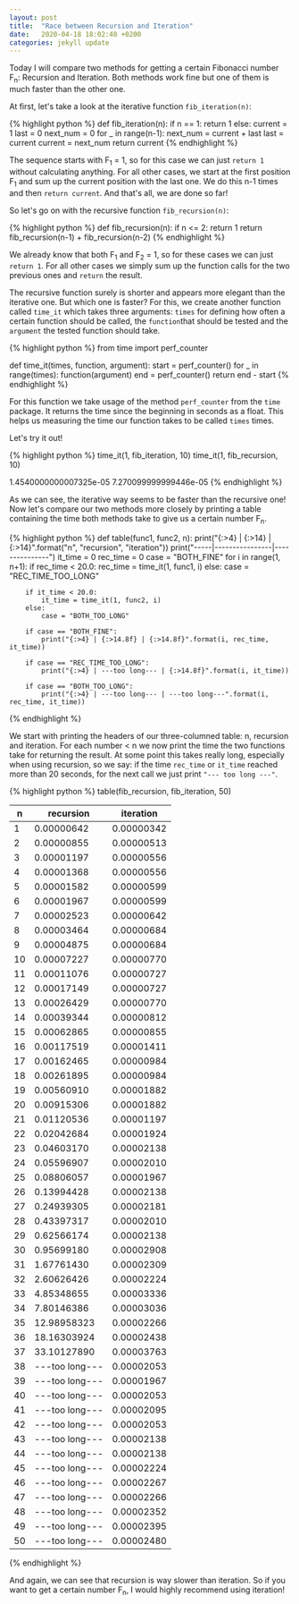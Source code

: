 ```yaml
---
layout: post
title:  "Race between Recursion and Iteration"
date:   2020-04-18 18:02:40 +0200
categories: jekyll update
---
```



Today I will compare two methods for getting a certain Fibonacci number F<sub>n</sub>: Recursion and Iteration.
Both methods work fine but one of them is much faster than the other one.

At first, let's take a look at the iterative function `fib_iteration(n)`:

{% highlight python %}
def fib_iteration(n):
    if n == 1:
        return 1
    else:
        current = 1
        last = 0
        next_num = 0
        for _ in range(n-1):
            next_num = current + last
            last = current
            current = next_num
        return current
{% endhighlight %}

The sequence starts with F<sub>1</sub> = 1, so for this case we can just `return 1` without calculating anything.
For all other cases, we start at the first position F<sub>1</sub> and sum up the current position with the last one. We do this n-1 times and then `return current`.
And that's all, we are done so far! 

So let's go on with the recursive function `fib_recursion(n)`:

{% highlight python %}
def fib_recursion(n):
    if n <= 2:
        return 1
    return fib_recursion(n-1) + fib_recursion(n-2)
{% endhighlight %}

We already know that both F<sub>1</sub> and F<sub>2</sub> = 1, so for these cases we can just `return 1`.
For all other cases we simply sum up the function calls for the two previous ones and `return` the result.

The recursive function surely is shorter and appears more elegant than the iterative one. But which one is faster?
For this, we create another function called `time_it` which takes three arguments: `times` for defining how often a certain function should be called, the `function`that should be tested and the `argument` the tested function should take.

{% highlight python %}
from time import perf_counter

def time_it(times, function, argument):
    start = perf_counter()
    for _ in range(times):
        function(argument)
    end = perf_counter()
    return end - start
{% endhighlight %}

For this function we take usage of the method `perf_counter` from the `time` package. It returns the time since the beginning in seconds as a float. This helps us measuring the time our function takes to be called `times` times.

Let's try it out!

{% highlight python %}
time_it(1, fib_iteration, 10)
time_it(1, fib_recursion, 10)

1.4540000000007325e-05
7.270099999999446e-05
{% endhighlight %}

As we can see, the iterative way seems to be faster than the recursive one!
Now let's compare our two methods more closely by printing a table containing the time both methods take to give us a certain number F<sub>n</sub>.

{% highlight python %}
def table(func1, func2, n):
    print("{:>4} | {:>14} | {:>14}".format("n", "recursion", "iteration"))
    print("-----|----------------|---------------")
    it_time = 0
    rec_time = 0
    case = "BOTH_FINE"
    for i in range(1, n+1):
        if rec_time < 20.0:
            rec_time = time_it(1, func1, i)
        else:
            case = "REC_TIME_TOO_LONG"
            
        if it_time < 20.0:
            it_time = time_it(1, func2, i)
        else:
            case = "BOTH_TOO_LONG"

        if case == "BOTH_FINE":
            print("{:>4} | {:>14.8f} | {:>14.8f}".format(i, rec_time, it_time))

        if case == "REC_TIME_TOO_LONG":
            print("{:>4} | ---too long--- | {:>14.8f}".format(i, it_time))

        if case == "BOTH_TOO_LONG":
            print("{:>4} | ---too long--- | ---too long---".format(i, rec_time, it_time))
{% endhighlight %}

We start with printing the headers of our three-columned table: n, recursion and iteration. For each number < n we now print the time the two functions take for returning the result.
At some point this takes really long, especially when using recursion, so we say: if the time `rec_time` or `it_time` reached more than 20 seconds, for the next call we just print `"--- too long ---"`.

{% highlight python %}
table(fib_recursion, fib_iteration, 50)

   n |      recursion |      iteration
-----|----------------|---------------
   1 |     0.00000642 |     0.00000342
   2 |     0.00000855 |     0.00000513
   3 |     0.00001197 |     0.00000556
   4 |     0.00001368 |     0.00000556
   5 |     0.00001582 |     0.00000599
   6 |     0.00001967 |     0.00000599
   7 |     0.00002523 |     0.00000642
   8 |     0.00003464 |     0.00000684
   9 |     0.00004875 |     0.00000684
  10 |     0.00007227 |     0.00000770
  11 |     0.00011076 |     0.00000727
  12 |     0.00017149 |     0.00000727
  13 |     0.00026429 |     0.00000770
  14 |     0.00039344 |     0.00000812
  15 |     0.00062865 |     0.00000855
  16 |     0.00117519 |     0.00001411
  17 |     0.00162465 |     0.00000984
  18 |     0.00261895 |     0.00000984
  19 |     0.00560910 |     0.00001882
  20 |     0.00915306 |     0.00001882
  21 |     0.01120536 |     0.00001197
  22 |     0.02042684 |     0.00001924
  23 |     0.04603170 |     0.00002138
  24 |     0.05596907 |     0.00002010
  25 |     0.08806057 |     0.00001967
  26 |     0.13994428 |     0.00002138
  27 |     0.24939305 |     0.00002181
  28 |     0.43397317 |     0.00002010
  29 |     0.62566174 |     0.00002138
  30 |     0.95699180 |     0.00002908
  31 |     1.67761430 |     0.00002309
  32 |     2.60626426 |     0.00002224
  33 |     4.85348655 |     0.00003336
  34 |     7.80146386 |     0.00003036
  35 |    12.98958323 |     0.00002266
  36 |    18.16303924 |     0.00002438
  37 |    33.10127890 |     0.00003763
  38 | ---too long--- |     0.00002053
  39 | ---too long--- |     0.00001967
  40 | ---too long--- |     0.00002053
  41 | ---too long--- |     0.00002095
  42 | ---too long--- |     0.00002053
  43 | ---too long--- |     0.00002138
  44 | ---too long--- |     0.00002138
  45 | ---too long--- |     0.00002224
  46 | ---too long--- |     0.00002267
  47 | ---too long--- |     0.00002266
  48 | ---too long--- |     0.00002352
  49 | ---too long--- |     0.00002395
  50 | ---too long--- |     0.00002480
{% endhighlight %}


And again, we can see that recursion is way slower than iteration.
So if you want to get a certain number F<sub>n</sub>, I would highly recommend using iteration!



[corinnabuerger-gh]:   https://github.com/corinnabuerger

